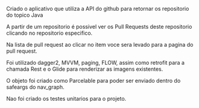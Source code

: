Criado o aplicativo que utiliza a API do github para retornar os repositorio do topico Java

A partir de um repositorio é possivel ver os Pull Requests deste repositorio clicando no repositorio especifico.

Na lista de pull request ao clicar no item voce sera levado para a pagina do pull request.

Foi utilizado dagger2, MVVM, paging, FLOW, assim como retrofit para a chamada Rest e o Glide para renderizar as imagens existentes.

O objeto foi criado como Parcelable para poder ser enviado dentro do safeargs do nav_graph.

Nao foi criado os testes unitarios para o projeto.